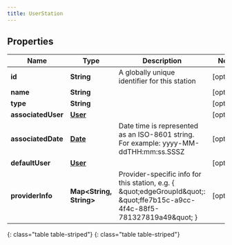 ```yaml
---
title: UserStation
---
```


## Properties

| Name | Type | Description | Notes |
| ------------ | ------------- | ------------- | ------------- |
| **id** | **String** | A globally unique identifier for this station |  [optional] |
| **name** | **String** |  |  [optional] |
| **type** | **String** |  |  [optional] |
| **associatedUser** | [**User**](User.html) |  |  [optional] |
| **associatedDate** | [**Date**](Date.html) | Date time is represented as an ISO-8601 string. For example: yyyy-MM-ddTHH:mm:ss.SSSZ |  [optional] |
| **defaultUser** | [**User**](User.html) |  |  [optional] |
| **providerInfo** | **Map&lt;String, String&gt;** | Provider-specific info for this station, e.g. { \&quot;edgeGroupId\&quot;: \&quot;ffe7b15c-a9cc-4f4c-88f5-781327819a49\&quot; } |  [optional] |
{: class="table table-striped"}
{: class="table table-striped"}


